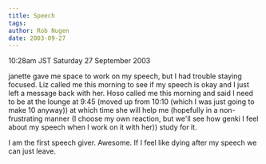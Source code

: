 ```yaml
---
title: Speech
tags: 
author: Rob Nugen
date: 2003-09-27
---
```


<p class=date>10:28am JST Saturday 27 September 2003</p>

<p>janette gave me space to work on my speech, but I had trouble
staying focused.  Liz called me this morning to see if my speech is
okay and I just left a message back with her.  Hoso called me this
morning and said I need to be at the lounge at 9:45 (moved up from
10:10 (which I was just going to make 10 anyway)) at which time she
will help me (hopefully in a non-frustrating manner (I choose my own
reaction, but we'll see how genki I feel about my speech when I work
on it with her)) study for it.</p>

<p>I am the first speech giver.  Awesome.  If I feel like dying after
my speech we can just leave.</p>

